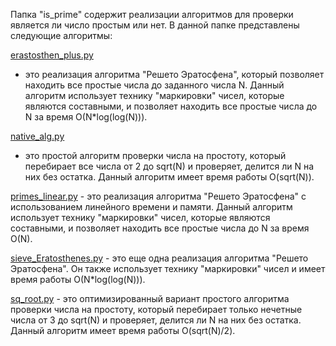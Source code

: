 Папка "is_prime" содержит реализации алгоритмов для проверки является ли число простым или нет. В данной папке представлены следующие алгоритмы:

[erastosthen_plus.py](Python_algorithms/is_prime/erastosthen_plus.py)
 - это реализация алгоритма "Решето Эратосфена", который позволяет находить все простые числа до заданного числа N. Данный алгоритм использует технику "маркировки" чисел, которые являются составными, и позволяет находить все простые числа до N за время O(N*log(log(N))).

[native_alg.py](Python_algorithms/is_prime/native_alg.py)
- это простой алгоритм проверки числа на простоту, который перебирает все числа от 2 до sqrt(N) и проверяет, делится ли N на них без остатка. Данный алгоритм имеет время работы O(sqrt(N)).

[primes_linear.py](Python_algorithms/is_prime/primes_linear.py) - это реализация алгоритма "Решето Эратосфена" с использованием линейного времени и памяти. Данный алгоритм использует технику "маркировки" чисел, которые являются составными, и позволяет находить все простые числа до N за время O(N).

[sieve_Eratosthenes.py](Python_algorithms/is_prime/sieve_Eratosthenes.py) - это еще одна реализация алгоритма "Решето Эратосфена". Он также использует технику "маркировки" чисел и имеет время работы O(N*log(log(N))).

[sq_root.py](Python_algorithms/is_prime/sq_root.py) - это оптимизированный вариант простого алгоритма проверки числа на простоту, который перебирает только нечетные числа от 3 до sqrt(N) и проверяет, делится ли N на них без остатка. Данный алгоритм имеет время работы O(sqrt(N)/2).
